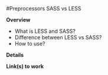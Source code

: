 #Preprocessors SASS vs LESS

**Overview**

- What is LESS and SASS?
- Difference between LESS vs SASS?
- How to use?

**Details**


**Link(s) to work**